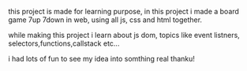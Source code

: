 this project is made for learning purpose, in this project i made a board game 7up 7down in web, using all js, css and html together.

while making this project i learn about js dom, topics like event listners, selectors,functions,callstack etc...

i had lots of fun to see my idea into somthing real thanku!